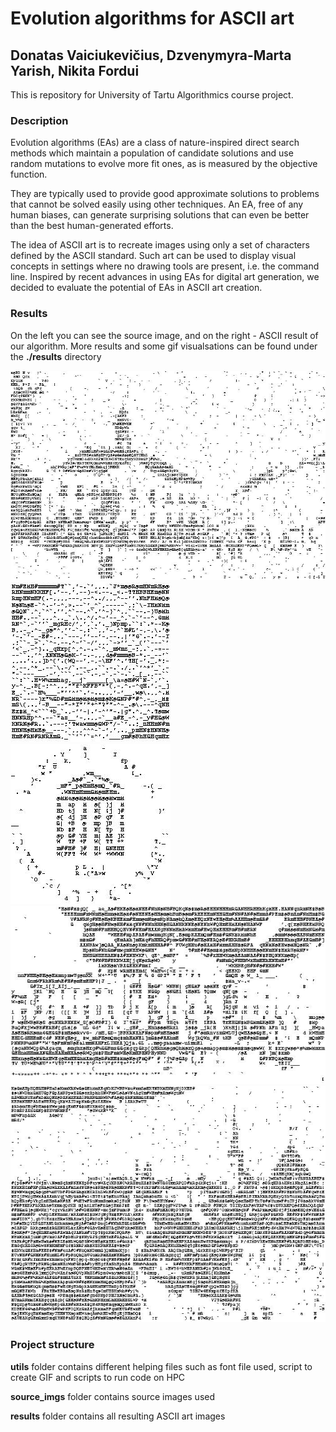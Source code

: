 # Evolution algorithms for ASCII art
## Donatas Vaiciukevičius, Dzvenymyra-Marta Yarish, Nikita Fordui

This is repository for University of Tartu Algorithmics course project.

### Description

Evolution algorithms (EAs) are a class of nature-inspired direct 
search methods which maintain a population of candidate solutions 
and use random mutations to evolve more fit ones, 
as is measured by the objective function. 

They are typically used to provide good
approximate solutions to problems that cannot be
solved easily using other techniques. An EA, free of any
human biases, can generate surprising solutions that can
even be better than the best human-generated efforts.

The idea of ASCII art is to recreate images using only a
set of characters defined by the ASCII standard. Such art
can be used to display visual concepts in settings where
no drawing tools are present, i.e. the command line.
Inspired by recent advances in using EAs for digital art
generation, we decided to evaluate the potential of EAs
in ASCII art creation.

### Results

On the left you can see the source image, and on the right - ASCII result of our algorithm. More results and some gif visualsations can be found under the **./results** directory

![Result](results/hall_1000_25000/result.jpeg)
![Result](results/smile_2000_2000_(denoising_no_spaces)/result.jpeg)
![Result](results/UT_2000_3000_spaces/result.jpeg)
![Result](results/UT_building_1000_25000_/result.jpeg)
![Result](results/Tallinn_1000_25000_/result.jpeg)

### Project structure

**utils** folder contains different helping files such as font file used, script to create GIF and scripts to run code on HPC

**source_imgs** folder contains source images used

**results** folder contains all resulting ASCII art images

